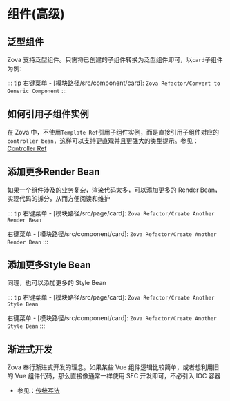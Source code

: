 # 组件(高级)

## 泛型组件

Zova 支持泛型组件。只需将已创建的子组件转换为泛型组件即可，以`card`子组件为例:

::: tip
右键菜单 - [模块路径/src/component/card]: `Zova Refactor/Convert to Generic Component`
:::

## 如何引用子组件实例

在 Zova 中，不使用`Template Ref`引用子组件实例，而是直接引用子组件对应的`controller bean`，这样可以支持更直观并且更强大的类型提示。参见：[Controller Ref](../../vue/refs.md#controller-ref)

## 添加更多Render Bean

如果一个组件涉及的业务复杂，渲染代码太多，可以添加更多的 Render Bean，实现代码的拆分，从而方便阅读和维护

::: tip
右键菜单 - [模块路径/src/page/card]: `Zova Refactor/Create Another Render Bean`

右键菜单 - [模块路径/src/component/card]: `Zova Refactor/Create Another Render Bean`
:::

## 添加更多Style Bean

同理，也可以添加更多的 Style Bean

::: tip
右键菜单 - [模块路径/src/page/card]: `Zova Refactor/Create Another Style Bean`

右键菜单 - [模块路径/src/component/card]: `Zova Refactor/Create Another Style Bean`
:::

## 渐进式开发

Zova 奉行渐进式开发的理念。如果某些 Vue 组件逻辑比较简单，或者想利用旧的 Vue 组件代码，那么直接像通常一样使用 SFC 开发即可，不必引入 IOC 容器

- 参见：[传统写法](../../vue/legacy.md)
